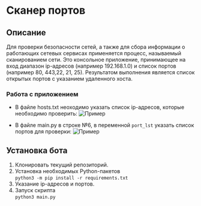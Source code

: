 # Сканер портов

## Описание
Для проверки безопасности сетей, а также для сбора информации о работающих сетевых сервисах применяется процесс, называемый сканированием сети. Это консольное приложение, принимающее на вход диапазон ip-адресов (например 192.168.1.0) и список портов (например 80, 443,22, 21, 25). Результатом выполнения является список открытых портов с указанием удаленного хоста.

### Работа с приложением
- В файле hosts.txt неоходимо указать список ip-адресов, которые необходимо проверить:
![Пример](https://raw.githubusercontent.com/daf9194/port_screen/img/scr_1.png)

- В файле main.py в строке №6, в переменной `port_lst` указать список портов для проверки:
![Пример](https://raw.githubusercontent.com/daf9194/port_screen/img/scr_2.png)

## Установка бота
1. Клонировать текущий репозиторий.
2. Установка необходимых Python-пакетов  
`python3 -m pip install -r requirements.txt`
3. Указание ip-адресов и портов.
3. Запуск скрипта  
`python3 main.py`
